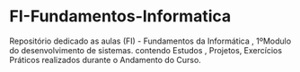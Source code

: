 # FI-Fundamentos-Informatica
Repositório dedicado as aulas (FI) - Fundamentos da Informática , 1ºModulo do desenvolvimento de sistemas. contendo Estudos , Projetos, Exercícios Práticos realizados durante o Andamento do Curso.
